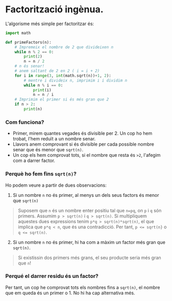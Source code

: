 # Factorització ingènua.

L'algorisme més simple per factoritzar és:

```python
import math 

def primeFactors(n): 
    # Impremeix el nombre de 2 que divideixen n 
    while n % 2 == 0: 
        print(2) 
        n = n / 2
    # n és senar! 
    # anem saltant de 2 en 2 ( i = i + 2)  
    for i in range(3, int(math.sqrt(n))+1, 2): 
        # mentre i divideix n, imprimim i i dividim n 
        while n % i == 0: 
            print(i) 
            n = n / i 
    # Imprimim el primer si és més gran que 2 
    if n > 2: 
        print(n)
  ```

### Com funciona?
+ Primer, mirem quantes vegades és divisible per 2. Un cop ho hem trobat, l'hem reduït a un nombre senar.
+ Llavors anem comprovant si és divisible per cada possible nombre senar que és menor que `sqrt(n)`. 
+ Un cop els hem comprovat tots, si el nombre que resta és `>2`, l'afegim com a darrer factor.

### Perquè ho fem fins `sqrt(n)`? 
Ho podem veure a partir de dues observacions:

1. Si un nombre `n` no és primer, al menys un dels seus factors és menor que `sqrt(n)`

> Suposem que `n` és un nombre enter positiu tal que `n=pq`, on `p` i `q` són primers. Assumim `p > sqrt(n)` i `q > sqrt(n)`.  Si multipliquem aquestes dues expressions tenim
`p*q > sqrt(n)*sqrt(n)`, el que implica que `p*q < n`, que és una contradicció. Per tant, `p <= sqrt(n}` o `q <= sqrt(n)`.

2. Si un nombre `n` no és primer, hi ha com a màxim un factor més gran que `sqrt(n)`. 

> Si existissin dos primers més grans, el seu producte seria més gran que `n`!

### Perqué el darrer residu és un factor?

Per tant, un cop he comprovat tots els nombres fins a `sqrt(n)`, el nombre que em queda és un primer o 1. No hi ha cap alternativa més.
